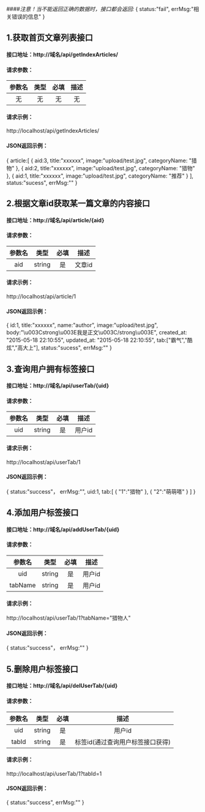 ####*注意！当不能返回正确的数据时，接口都会返回:*
{
	status:"fail",
	errMsg:"相关错误的信息"
}
## 1.获取首页文章列表接口
#### 接口地址：http://域名/api/getIndexArticles/
#### 请求参数：
| 参数名   | 类型    | 必填  |描述 |
| :------:|:------:|:-----:|:---:|
| 无      | 无| 无 |无|
#### 请求示例：
http://localhost/api/getIndexArticles/
#### JSON返回示例：
{
	article:[
	    {
		    aid:3,
		    title:"xxxxxx",
		    image:"upload\/test.jpg",
		    categoryName: "猎物"
		},
	    {
		    aid:2,
		    title:"xxxxxx",
		    image:"upload\/test.jpg",
		    categoryName: "猎物"
		},
	    {
		    aid:1,
		    title:"xxxxxx",
		    image:"upload\/test.jpg",
		    categoryName: "推荐"
		}
	],	
	status:"sucess",
	errMsg:""
}



## 2.根据文章id获取某一篇文章的内容接口
#### 接口地址：http://域名/api/article/{aid}
#### 请求参数：
| 参数名   | 类型    | 必填  |描述 |
| :------:|:------:|:-----:|:---:|
| aid      | string | 是 |文章id|
#### 请求示例：
http://localhost/api/article/1
#### JSON返回示例：
{
	id:1,
	title:"xxxxxx",
	name:"author",
	image:"upload\/test.jpg",
	body:"\u003Cstrong\u003E我是正文\u003C\/strong\u003E",
	created_at: "2015-05-18 22:10:55",
	updated_at: "2015-05-18 22:10:55",
	tab:["霸气","酷炫","高大上"],
	status:"sucess",
	errMsg:""
}

## 3.查询用户拥有标签接口
#### 接口地址：http://域名/api/userTab/{uid}
#### 请求参数：
| 参数名   | 类型    | 必填  |描述 |
| :------:|:------:|:-----:|:---:|
| uid      | string | 是 |用户id|
#### 请求示例：
http://localhost/api/userTab/1
#### JSON返回示例：
{
	status:"success"，
	errMsg:"",
	uid:1,
	tab:[
	  {
	  	 "1":"猎物"
	  },
	  {
	  	 "2":"萌萌嗒"
	  }
	]
}

## 4.添加用户标签接口
#### 接口地址：http://域名/api/addUserTab/{uid}
#### 请求参数：
| 参数名   | 类型    | 必填  |描述 |
| :------:|:------:|:-----:|:---:|
| uid      | string | 是 |用户id|
| tabName  | string | 是 |用户id|
#### 请求示例：
http://localhost/api/userTab/1?tabName="猎物人"
#### JSON返回示例：
{
	status:"success"，
	errMsg:""
}

## 5.删除用户标签接口
#### 接口地址：http://域名/api/delUserTab/{uid}
#### 请求参数：
| 参数名   | 类型    | 必填  |描述 |
| :------:|:------:|:-----:|:---:|
| uid      | string | 是 |用户id|
| tabId  | string | 是 |标签id(通过查询用户标签接口获得)|
#### 请求示例：
http://localhost/api/userTab/1?tabId=1
#### JSON返回示例：
{
	status:"success",
	errMsg:""
}
